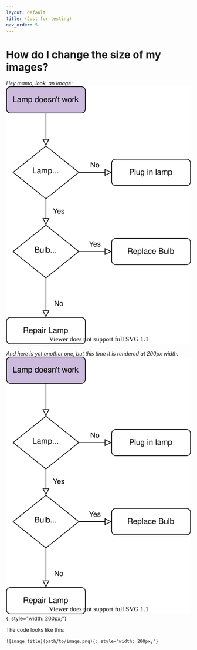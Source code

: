 ```yaml
---
layout: default
title: (Just for testing)
nav_order: 5
---
```


# How do I change the size of my images? 
  
*Hey mama, look, an image:*  
![SVG in question](/assets/images/Test.svg)

*And here is yet another one, but this time it is rendered at 200px width:*  
![SVG in question](/assets/images/Test.svg){: style="width: 200px;"}

The code looks like this:
```
![image_title](path/to/image.png){: style="width: 200px;"}
```